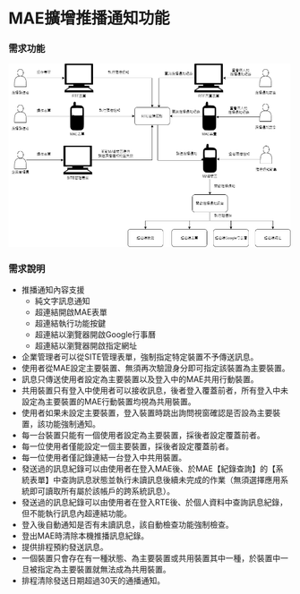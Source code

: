 # MAE擴增推播通知功能

### <div id="requirement">需求功能</div>

![Alt pushmessage](./img/pushmessage.png)

### <div id="requirement">需求說明</div>
* 推播通知內容支援
    * 純文字訊息通知
    * 超連結開啟MAE表單
    * 超連結執行功能按鍵
    * 超連結以瀏覽器開啟Google行事曆
    * 超連結以瀏覽器開啟指定網址
* 企業管理者可以從SITE管理表單，強制指定特定裝置不予傳送訊息。
* 使用者從MAE設定主要裝置、無須再次驗證身分即可指定該裝置為主要裝置。
* 訊息只傳送使用者設定為主要裝置以及登入中的MAE共用行動裝置。
* 共用裝置只有登入中使用者可以接收訊息，後者登入覆蓋前者，所有登入中未設定為主要裝置的MAE行動裝置均視為共用裝置。
* 使用者如果未設定主要裝置，登入裝置時跳出詢問視窗確認是否設為主要裝置，該功能強制通知。
* 每一台裝置只能有一個使用者設定為主要裝置，採後者設定覆蓋前者。
* 每一位使用者僅能設定一個主要裝置，採後者設定覆蓋前者。
* 每一位使用者僅記錄連結一台登入中共用裝置。
* 發送過的訊息紀錄可以由使用者在登入MAE後、於MAE【紀錄查詢】的【系統表單】中查詢訊息狀態並執行未讀訊息後續未完成的作業（無須選擇應用系統即可讀取所有屬於該帳戶的跨系統訊息）。
* 發送過的訊息紀錄可以由使用者在登入RTE後、於個人資料中查詢訊息紀錄，但不能執行訊息內超連結功能。
* 登入後自動通知是否有未讀訊息，該自動檢查功能強制檢查。
* 登出MAE時清除本機推播訊息紀錄。
* 提供排程預約發送訊息。
* 一個裝置只會存在有一種狀態、為主要裝置或共用裝置其中一種，於裝置中一旦被指定為主要裝置就無法成為共用裝置。
* 排程清除發送日期超過30天的通播通知。